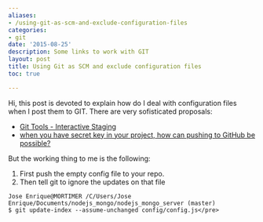 ```yaml
---
aliases:
- /using-git-as-scm-and-exclude-configuration-files
categories:
- git
date: '2015-08-25'
description: Some links to work with GIT
layout: post
title: Using Git as SCM and exclude configuration files
toc: true

---
```


Hi, this post is devoted to explain how do I deal with configuration files when I post them to GIT.
There are very sofisticated proposals:
 - [Git Tools - Interactive Staging](http://git-scm.com/book/ch7-2.html)
 - [when you have secret key in your project, how can pushing to GitHub be possible?](http://stackoverflow.com/questions/2152841/how-to-maintain-mostly-parallel-branches-with-only-a-few-difference/2153000#2153000)

But the working thing to me is the following:
 1. First push the  empty config file to your repo.
 1. Then tell git to ignore the updates on that file
 
```shell
Jose Enrique@MORTIMER /C/Users/Jose Enrique/Documents/nodejs_mongo/nodejs_mongo_server (master)
$ git update-index --assume-unchanged config/config.js</pre> 
```


